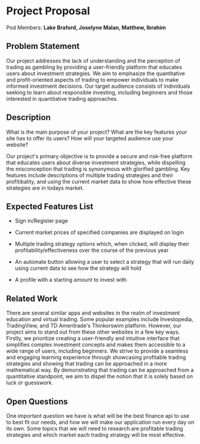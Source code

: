 # Project Proposal

Pod Members: **Lake Braford, Joselyne Malan, Matthew, Ibrahim**

## Problem Statement

Our project addresses the lack of understanding and the perception of trading as gambling by providing a user-friendly platform that educates users about investment strategies. We aim to emphasize the quantitative and profit-oriented aspects of trading to empower individuals to make informed investment decisions. Our target audience consists of individuals seeking to learn about responsible investing, including beginners and those interested in quantitative trading approaches.

## Description

What is the main purpose of your project? What are the key features your site has to offer its users? How will your targeted audience use your website?

Our project's primary objective is to provide a secure and risk-free platform that educates users about diverse investment strategies, while dispelling the misconception that trading is synonymous with glorified gambling. Key features include descriptions of multiple trading strategies and their profitibality, and using the current market data to show how effective these strategies are in todays market. 

## Expected Features List

- Sign in/Register page 

- Current market prices of specified companies are displayed on login

- Multiple trading strategy options which, when clicked, will display their profitability/effectiveness over the course of the previous year

- An automate button allowing a user to select a strategy that will run daily using current data to see how the strategy will hold
  
- A profile with a starting amount to invest with


## Related Work

There are several similar apps and websites in the realm of investment education and virtual trading. Some popular examples include Investopedia, TradingView, and TD Ameritrade's Thinkorswim platform. However, our project aims to stand out from these other websites in a few key ways. Firstly, we prioritize creating a user-friendly and intuitive interface that simplifies complex investment concepts and makes them accessible to a wide range of users, including beginners. We strive to provide a seamless and engaging learning experience through showcasing profitable trading strategies and showing that trading can be approached in a more mathematical way. By demonstrating that trading can be approached from a quantitative standpoint, we aim to dispel the notion that it is solely based on luck or guesswork.



## Open Questions


One important question we have is what will be the best finance api to use to best fit our needs, and how we will make our application run every day on its own. 
Some topics that we will need to research are profitable trading strategies and which market each trading strategy will be most effective. 

